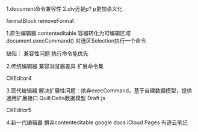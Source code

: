 1.document命令兼容性
2.div还是p?
  p更加语义化

formatBlock
removeFormat


1.原生编辑器
contenteditable 容器转化为可编辑区域
document.execCommand() 对选区Selection执行一个命令

缺陷：
兼容性问题
执行命令能优先


2.传统编辑器
兼容浏览器差异
扩展命令集

CKEditor4


3.现代编辑器
解决扩展性问题：摈弃execCommand，基于自建数据模型，提供通用扩展接口
Quill:Delta数据模型
Draft.js

CKEditor5


4.新一代编辑器
摒弃contenteditable
google docs
iCloud Pages
有道云笔记



